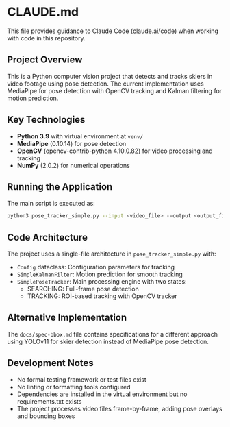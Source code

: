 # CLAUDE.md

This file provides guidance to Claude Code (claude.ai/code) when working with code in this repository.

## Project Overview

This is a Python computer vision project that detects and tracks skiers in video footage using pose detection. The current implementation uses MediaPipe for pose detection with OpenCV tracking and Kalman filtering for motion prediction.

## Key Technologies

- **Python 3.9** with virtual environment at `venv/`
- **MediaPipe** (0.10.14) for pose detection
- **OpenCV** (opencv-contrib-python 4.10.0.82) for video processing and tracking
- **NumPy** (2.0.2) for numerical operations

## Running the Application

The main script is executed as:
```bash
python3 pose_tracker_simple.py --input <video_file> --output <output_file> [--debug]
```

## Code Architecture

The project uses a single-file architecture in `pose_tracker_simple.py` with:
- `Config` dataclass: Configuration parameters for tracking
- `SimpleKalmanFilter`: Motion prediction for smooth tracking
- `SimplePoseTracker`: Main processing engine with two states:
  - SEARCHING: Full-frame pose detection
  - TRACKING: ROI-based tracking with OpenCV tracker

## Alternative Implementation

The `docs/spec-bbox.md` file contains specifications for a different approach using YOLOv11 for skier detection instead of MediaPipe pose detection.

## Development Notes

- No formal testing framework or test files exist
- No linting or formatting tools configured
- Dependencies are installed in the virtual environment but no requirements.txt exists
- The project processes video files frame-by-frame, adding pose overlays and bounding boxes